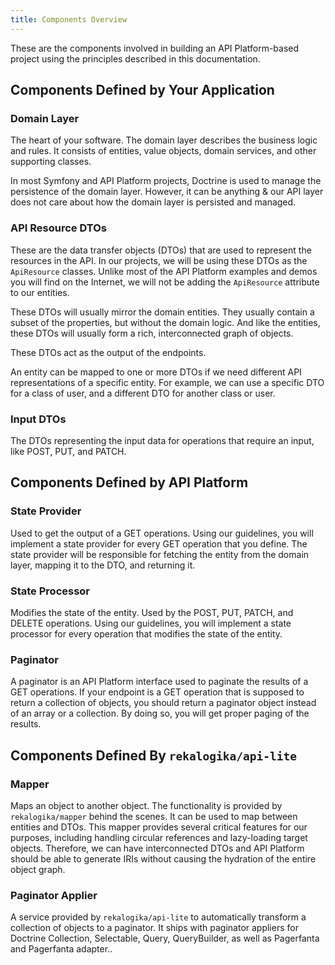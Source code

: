```yaml
---
title: Components Overview
---
```


These are the components involved in building an API Platform-based project
using the principles described in this documentation.

## Components Defined by Your Application

### Domain Layer

The heart of your software. The domain layer describes the business logic and
rules. It consists of entities, value objects, domain services, and other
supporting classes.

In most Symfony and API Platform projects, Doctrine is used to manage the
persistence of the domain layer. However, it can be anything & our API layer
does not care about how the domain layer is persisted and managed.

### API Resource DTOs

These are the data transfer objects (DTOs) that are used to represent the
resources in the API. In our projects, we will be using these DTOs as the
`ApiResource` classes. Unlike most of the API Platform examples and demos you
will find on the Internet, we will not be adding the `ApiResource` attribute to
our entities.

These DTOs will usually mirror the domain entities. They usually contain a
subset of the properties, but without the domain logic. And like the entities,
these DTOs will usually form a rich, interconnected graph of objects.

These DTOs act as the output of the endpoints.

An entity can be mapped to one or more DTOs if we need different API
representations of a specific entity. For example, we can use a specific DTO
for a class of user, and a different DTO for another class or user.

### Input DTOs

The DTOs representing the input data for operations that require an input, like
POST, PUT, and PATCH.

## Components Defined by API Platform

### State Provider

Used to get the output of a GET operations. Using our guidelines, you will
implement a state provider for every GET operation that you define. The state
provider will be responsible for fetching the entity from the domain layer,
mapping it to the DTO, and returning it.

### State Processor

Modifies the state of the entity. Used by the POST, PUT, PATCH, and DELETE
operations. Using our guidelines, you will implement a state processor for every
operation that modifies the state of the entity.

### Paginator

A paginator is an API Platform interface used to paginate the results of a GET
operations. If your endpoint is a GET operation that is supposed to return a
collection of objects, you should return a paginator object instead of an array
or a collection. By doing so, you will get proper paging of the results.

## Components Defined By `rekalogika/api-lite`

### Mapper

Maps an object to another object. The functionality is provided by
`rekalogika/mapper` behind the scenes. It can be used to map between entities
and DTOs. This mapper provides several critical features for our purposes,
including handling circular references and lazy-loading target objects.
Therefore, we can have interconnected DTOs and API Platform should be able to
generate IRIs without causing the hydration of the entire object graph.

### Paginator Applier

A service provided by `rekalogika/api-lite` to automatically transform
a collection of objects to a paginator. It ships with paginator appliers for
Doctrine Collection, Selectable, Query, QueryBuilder, as well as Pagerfanta and
Pagerfanta adapter..